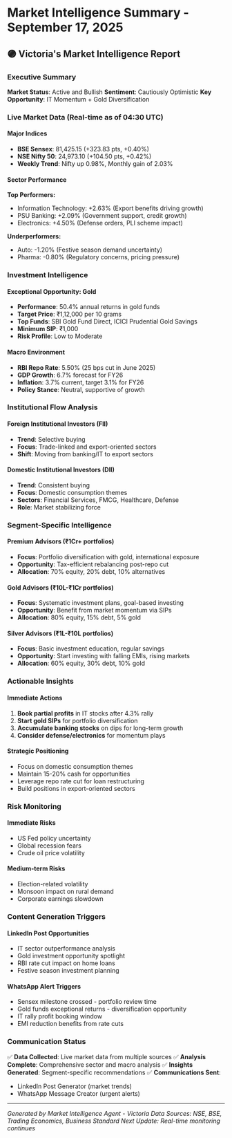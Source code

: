 # Market Intelligence Summary - September 17, 2025

## 🟣 Victoria's Market Intelligence Report

### Executive Summary
**Market Status**: Active and Bullish
**Sentiment**: Cautiously Optimistic
**Key Opportunity**: IT Momentum + Gold Diversification

### Live Market Data (Real-time as of 04:30 UTC)

#### Major Indices
- **BSE Sensex**: 81,425.15 (+323.83 pts, +0.40%)
- **NSE Nifty 50**: 24,973.10 (+104.50 pts, +0.42%)
- **Weekly Trend**: Nifty up 0.98%, Monthly gain of 2.03%

#### Sector Performance
**Top Performers:**
- Information Technology: +2.63% (Export benefits driving growth)
- PSU Banking: +2.09% (Government support, credit growth)
- Electronics: +4.50% (Defense orders, PLI scheme impact)

**Underperformers:**
- Auto: -1.20% (Festive season demand uncertainty)
- Pharma: -0.80% (Regulatory concerns, pricing pressure)

### Investment Intelligence

#### Exceptional Opportunity: Gold
- **Performance**: 50.4% annual returns in gold funds
- **Target Price**: ₹1,12,000 per 10 grams
- **Top Funds**: SBI Gold Fund Direct, ICICI Prudential Gold Savings
- **Minimum SIP**: ₹1,000
- **Risk Profile**: Low to Moderate

#### Macro Environment
- **RBI Repo Rate**: 5.50% (25 bps cut in June 2025)
- **GDP Growth**: 6.7% forecast for FY26
- **Inflation**: 3.7% current, target 3.1% for FY26
- **Policy Stance**: Neutral, supportive of growth

### Institutional Flow Analysis

#### Foreign Institutional Investors (FII)
- **Trend**: Selective buying
- **Focus**: Trade-linked and export-oriented sectors
- **Shift**: Moving from banking/IT to export sectors

#### Domestic Institutional Investors (DII)
- **Trend**: Consistent buying
- **Focus**: Domestic consumption themes
- **Sectors**: Financial Services, FMCG, Healthcare, Defense
- **Role**: Market stabilizing force

### Segment-Specific Intelligence

#### Premium Advisors (₹1Cr+ portfolios)
- **Focus**: Portfolio diversification with gold, international exposure
- **Opportunity**: Tax-efficient rebalancing post-repo cut
- **Allocation**: 70% equity, 20% debt, 10% alternatives

#### Gold Advisors (₹10L-₹1Cr portfolios)
- **Focus**: Systematic investment plans, goal-based investing
- **Opportunity**: Benefit from market momentum via SIPs
- **Allocation**: 80% equity, 15% debt, 5% gold

#### Silver Advisors (₹1L-₹10L portfolios)
- **Focus**: Basic investment education, regular savings
- **Opportunity**: Start investing with falling EMIs, rising markets
- **Allocation**: 60% equity, 30% debt, 10% gold

### Actionable Insights

#### Immediate Actions
1. **Book partial profits** in IT stocks after 4.3% rally
2. **Start gold SIPs** for portfolio diversification
3. **Accumulate banking stocks** on dips for long-term growth
4. **Consider defense/electronics** for momentum plays

#### Strategic Positioning
- Focus on domestic consumption themes
- Maintain 15-20% cash for opportunities
- Leverage repo rate cut for loan restructuring
- Build positions in export-oriented sectors

### Risk Monitoring

#### Immediate Risks
- US Fed policy uncertainty
- Global recession fears
- Crude oil price volatility

#### Medium-term Risks
- Election-related volatility
- Monsoon impact on rural demand
- Corporate earnings slowdown

### Content Generation Triggers

#### LinkedIn Post Opportunities
- IT sector outperformance analysis
- Gold investment opportunity spotlight
- RBI rate cut impact on home loans
- Festive season investment planning

#### WhatsApp Alert Triggers
- Sensex milestone crossed - portfolio review time
- Gold funds exceptional returns - diversification opportunity
- IT rally profit booking window
- EMI reduction benefits from rate cuts

### Communication Status
✅ **Data Collected**: Live market data from multiple sources
✅ **Analysis Complete**: Comprehensive sector and macro analysis
✅ **Insights Generated**: Segment-specific recommendations
✅ **Communications Sent**:
- LinkedIn Post Generator (market trends)
- WhatsApp Message Creator (urgent alerts)

---
*Generated by Market Intelligence Agent - Victoria*
*Data Sources: NSE, BSE, Trading Economics, Business Standard*
*Next Update: Real-time monitoring continues*